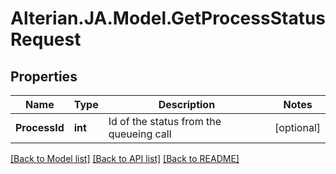 # Alterian.JA.Model.GetProcessStatusRequest

## Properties

Name | Type | Description | Notes
------------ | ------------- | ------------- | -------------
**ProcessId** | **int** | Id of the status from the queueing call | [optional] 

[[Back to Model list]](../README.md#documentation-for-models) [[Back to API list]](../README.md#documentation-for-api-endpoints) [[Back to README]](../README.md)

